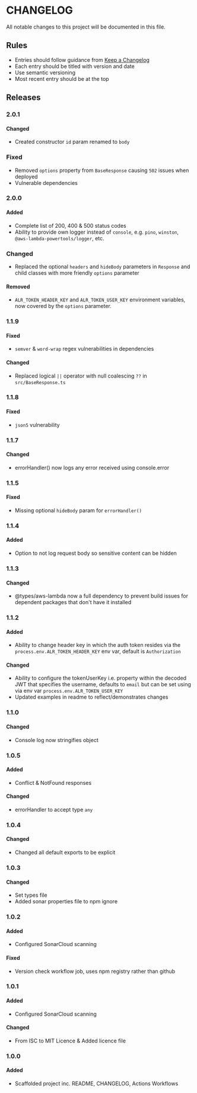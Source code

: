 # CHANGELOG

All notable changes to this project will be documented in this file.

## Rules
- Entries should follow guidance from [Keep a Changelog](https://keepachangelog.com/en/1.0.0/)
- Each entry should be titled with version and date
- Use semantic versioning
- Most recent entry should be at the top


## Releases

### 2.0.1
#### Changed
- Created constructor `id` param renamed to `body`
### Fixed
- Removed `options` property from `BaseResponse` causing `502` issues when deployed
- Vulnerable dependencies

### 2.0.0
#### Added
- Complete list of 200, 400 & 500 status codes
- Ability to provide own logger instead of `console`, e.g. `pino`, `winston`, `@aws-lambda-powertools/logger`, etc.
### Changed
- Replaced the optional `headers` and `hideBody` parameters in `Response` and child classes with more friendly `options` parameter
#### Removed
- `ALR_TOKEN_HEADER_KEY` and `ALR_TOKEN_USER_KEY` environment variables, now covered by the `options` parameter.

### 1.1.9
#### Fixed
- `semver` & `word-wrap` regex vulnerabilities in dependencies
#### Changed
- Replaced logical `||` operator with null coalescing `??` in `src/BaseResponse.ts`

### 1.1.8
#### Fixed
- `json5` vulnerability

### 1.1.7
#### Changed
- errorHandler() now logs any error received using console.error

### 1.1.5
#### Fixed
- Missing optional `hideBody` param for `errorHandler()`

### 1.1.4
#### Added
- Option to not log request body so sensitive content can be hidden

### 1.1.3
#### Changed
- @types/aws-lambda now a full dependency to prevent build issues for dependent packages that don't have it installed

### 1.1.2
#### Added
- Ability to change header key in which the auth token resides via the `process.env.ALR_TOKEN_HEADER_KEY` env var, default is `Authorization`
#### Changed
- Ability to configure the tokenUserKey i.e. property within the decoded JWT that specifies the username, defaults to `email` but can be set using via env var `process.env.ALR_TOKEN_USER_KEY`
- Updated examples in readme to reflect/demonstrates changes

### 1.1.0
#### Changed
- Console log now stringifies object

### 1.0.5
#### Added
- Conflict & NotFound responses
#### Changed
- errorHandler to accept type `any`

### 1.0.4
#### Changed
- Changed all default exports to be explicit

### 1.0.3
#### Changed
- Set types file
- Added sonar properties file to npm ignore

### 1.0.2
#### Added
- Configured SonarCloud scanning
#### Fixed
- Version check workflow job, uses npm registry rather than github

### 1.0.1
#### Added
- Configured SonarCloud scanning
#### Changed
- From ISC to MIT Licence & Added licence file

### 1.0.0
#### Added
- Scaffolded project inc. README, CHANGELOG, Actions Workflows